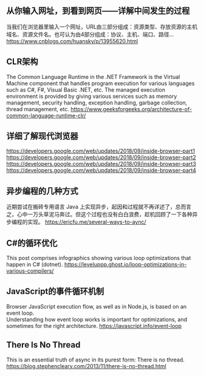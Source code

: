 ## 从你输入网址，到看到网页——详解中间发生的过程
当我们在浏览器里输入一个网址，URL由三部分组成：资源类型、存放资源的主机域名、资源文件名。也可认为由4部分组成：协议、主机、端口、路径...
https://www.cnblogs.com/huansky/p/13955620.html

## CLR架构
The Common Language Runtime in the .NET Framework is the Virtual Machine component that handles program execution for various languages such as C#, F#, Visual Basic .NET, etc. The managed execution environment is provided by giving various services such as memory management, security handling, exception handling, garbage collection, thread management, etc.
https://www.geeksforgeeks.org/architecture-of-common-language-runtime-clr/

## 详细了解现代浏览器
https://developers.google.com/web/updates/2018/09/inside-browser-part1  
https://developers.google.com/web/updates/2018/09/inside-browser-part2  
https://developers.google.com/web/updates/2018/09/inside-browser-part3  
https://developers.google.com/web/updates/2018/09/inside-browser-part4 

## 异步编程的几种方式
近期尝试在搬砖专用语言 Java 上实现异步，起因和过程就不再详述了，总而言之，心中一万头草泥马奔过。但这个过程也没有白白浪费，趁机回顾了一下各种异步编程的实现。
https://ericfu.me/several-ways-to-aync/

## C#的循环优化
This post comprises infographics showing various loop optimizations that happen in C# (dotnet).
https://leveluppp.ghost.io/loop-optimizations-in-various-compilers/

## JavaScript的事件循环机制
Browser JavaScript execution flow, as well as in Node.js, is based on an event loop.  
Understanding how event loop works is important for optimizations, and sometimes for the right architecture.
https://javascript.info/event-loop

## There Is No Thread
This is an essential truth of async in its purest form: There is no thread.
https://blog.stephencleary.com/2013/11/there-is-no-thread.html
